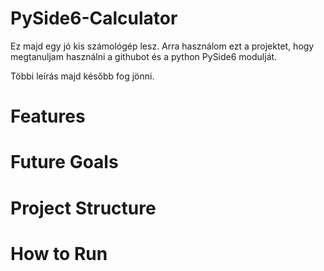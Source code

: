 # PySide6-Calculator

Ez majd egy jó kis számológép lesz. Arra használom ezt a projektet, hogy megtanuljam használni a githubot és a python PySide6 modulját.

Többi leírás majd később fog jönni.

# Features

# Future Goals

# Project Structure

# How to Run